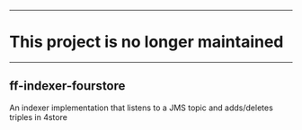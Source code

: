 ----
# This project is no longer maintained
----

## ff-indexer-fourstore
An indexer implementation that listens to a JMS topic and adds/deletes triples in 4store
